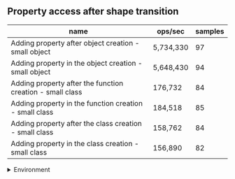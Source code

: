 ## Property access after shape transition

|name|ops/sec|samples|
|-|-|-|
|Adding property after object creation - small object|5,734,330|97|
|Adding property in the object creation - small object|5,648,430|94|
|Adding property after the function creation - small class|176,732|84|
|Adding property in the function creation - small class|184,518|85|
|Adding property after the class creation - small class|158,762|84|
|Adding property in the class creation - small class|156,890|82|


<details>
<summary>Environment</summary>

* __Machine:__ linux x64 | 2 vCPUs | 6.8GB Mem
* __Run:__ Sat Oct 21 2023 13:17:45 GMT+0000 (Coordinated Universal Time)
</details>

<!--
{"environment":{"platform":"linux","arch":"x64","cpus":2,"totalMemory":6.7597503662109375},"benchmarks":[{"name":"Adding property after object creation - small object","opsSec":5734330.113786355,"samples":5},{"name":"Adding property in the object creation - small object","opsSec":5648430.027525275,"samples":5},{"name":"Adding property after the function creation - small class","opsSec":176732.17181246594,"samples":3},{"name":"Adding property in the function creation - small class","opsSec":184517.7177116389,"samples":3},{"name":"Adding property after the class creation - small class","opsSec":158761.92740075308,"samples":3},{"name":"Adding property in the class creation - small class","opsSec":156889.54239822703,"samples":3}]}-->
